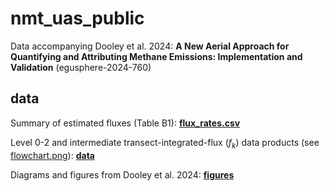# nmt_uas_public

Data accompanying Dooley et al. 2024:
__A New Aerial Approach for Quantifying and Attributing Methane Emissions: Implementation and Validation__
(egusphere-2024-760)

## data

Summary of estimated fluxes (Table B1): [**flux_rates.csv**](flux_rates.csv)

Level 0-2 and intermediate transect-integrated-flux ($f_{k}$) data products (see [flowchart.png](flowchart.png)): [**data**](data/)

Diagrams and figures from Dooley et al. 2024: [**figures**](figures/)